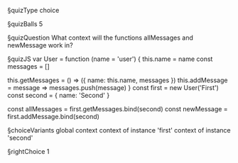 §quizType
choice

§quizBalls
5

§quizQuestion
What context will the functions allMessages and newMessage work in?


§quizJS
var User = function (name = 'user') {
  this.name = name
  const messages = []

  this.getMessages = () => ({ name: this.name, messages })
  this.addMessage = message => messages.push(message)
}
const first = new User('First')
const second = { name: 'Second' }

const allMessages = first.getMessages.bind(second)
const newMessage = first.addMessage.bind(second)


§choiceVariants
global context
context of instance 'first'
context of instance 'second'


§rightChoice
1
